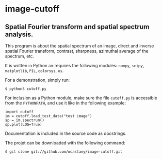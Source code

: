 image-cutoff
============

Spatial Fourier transform and spatial spectrum analysis.
------------

This program is about the spatial spectrum of an image, direct and inverse spatial Fourier transform, contrast, sharpness, azimuthal average of the spectrum, etc.

It is written in Python an requires the following modules: `numpy`, `scipy`, `matplotlib`, `PIL`, `colorsys`, `os`.

For a demonstration, simply run:

    $ python3 cutoff.py

For inclusion as a Python module, make sure the file `cutoff.py` is accessible from the `PYTHONPATH`, and use it like in the following example:

    import cutoff
    im = cutoff.load_test_data("test image")
    sp = im.spectrum()
    sp.plot(LOG=True)

Documentation is included in the source code as docstrings.

The projet can be downloaded with the following command:
    
    $ git clone git://github.com/ocastany/image-cutoff.git


